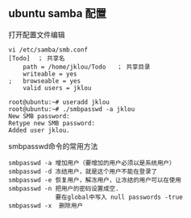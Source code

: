 ## ubuntu samba 配置

打开配置文件编辑

	vi /etc/samba/smb.conf 
	[Todo]  ； 共享名
	    path = /home/jklou/Todo   ； 共享目录
	    writeable = yes
	;   browseable = yes
	    valid users = jklou 

	root@ubuntu:~# useradd jklou
	root@ubuntu:~# ./smbpasswd -a jklou
	New SMB password:
	Retype new SMB password:
	Added user jklou.


smbpasswd命令的常用方法
	
	smbpasswd -a 增加用户（要增加的用户必须以是系统用户）
	smbpasswd -d 冻结用户，就是这个用户不能在登录了
	smbpasswd -e 恢复用户，解冻用户，让冻结的用户可以在使用
	smbpasswd -n 把用户的密码设置成空.
	             要在global中写入 null passwords -true
	smbpasswd -x  删除用户